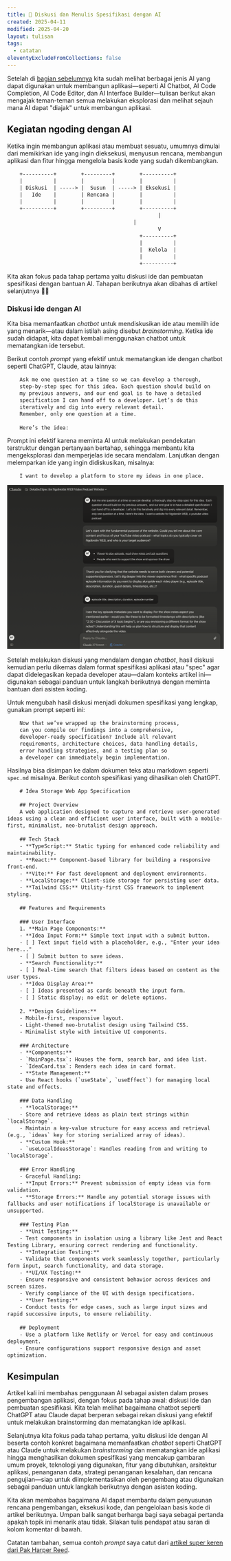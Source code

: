 ```yaml
---
title: 🤖 Diskusi dan Menulis Spesifikasi dengan AI
created: 2025-04-11
modified: 2025-04-20
layout: tulisan
tags:
  - catatan
eleventyExcludeFromCollections: false
---
```

Setelah di [bagian sebelumnya](/catatan/asisten-ngoding) kita sudah melihat berbagai jenis AI yang dapat digunakan untuk membangun aplikasi—seperti AI Chatbot, AI Code Completion, AI Code Editor, dan AI Interface Builder—tulisan berikut akan mengajak teman-teman semua melakukan eksplorasi dan melihat sejauh mana AI dapat "diajak" untuk membangun aplikasi.


## Kegiatan ngoding dengan AI

Ketika ingin membangun aplikasi atau membuat sesuatu, umumnya dimulai dari memikirkan ide yang ingin dieksekusi, menyusun rencana, membangun aplikasi dan fitur hingga mengelola basis kode yang sudah dikembangkan.


```text
    +----------+        +---------+        +----------+
    |          |        |         |        |          |
    | Diskusi  | -----> |  Susun  | -----> | Eksekusi |
    |   Ide    |        | Rencana |        |          |
    |          |        |         |        |          |
    +----------+        +---------+        +----------+
                                                 |
		                                 |
                                                 V
                                           +----------+
                                           |          |
                                           |  Kelola  |
                                           |          |
                                           +----------+
```

Kita akan fokus pada tahap pertama yaitu diskusi ide dan pembuatan spesifikasi dengan bantuan AI. Tahapan berikutnya akan dibahas di artikel selanjutnya ✌🏼

### Diskusi ide dengan AI

Kita bisa memanfaatkan *chatbot* untuk mendiskusikan ide atau memilih ide yang menarik—atau dalam istilah asing disebut *brainstorming*. Ketika ide sudah didapat, kita dapat kembali menggunakan chatbot untuk mematangkan ide tersebut.

Berikut contoh *prompt* yang efektif untuk mematangkan ide dengan chatbot seperti ChatGPT, Claude, atau lainnya:

```text
    Ask me one question at a time so we can develop a thorough,
    step-by-step spec for this idea. Each question should build on
    my previous answers, and our end goal is to have a detailed
    specification I can hand off to a developer. Let’s do this
    iteratively and dig into every relevant detail.
    Remember, only one question at a time.
    
    Here’s the idea:
```

Prompt ini efektif karena meminta AI untuk melakukan pendekatan terstruktur dengan pertanyaan bertahap, sehingga membantu kita mengeksplorasi dan memperjelas ide secara mendalam.
Lanjutkan dengan melemparkan ide yang ingin didiskusikan, misalnya:

```text
    I want to develop a platform to store my ideas in one place.
```

![chatbot claude.ai](/assets/asisten/claude.png)

Setelah melakukan diskusi yang mendalam dengan *chatbot*, hasil diskusi kemudian perlu dikemas dalam format spesifikasi aplikasi atau "spec" agar dapat didelegasikan kepada developer atau—dalam konteks artikel ini—digunakan sebagai panduan untuk langkah berikutnya dengan meminta bantuan dari asisten koding.

Untuk mengubah hasil diskusi menjadi dokumen spesifikasi yang lengkap, gunakan prompt seperti ini:

```text
    Now that we’ve wrapped up the brainstorming process,
    can you compile our findings into a comprehensive,
    developer-ready specification? Include all relevant
    requirements, architecture choices, data handling details,
    error handling strategies, and a testing plan so
    a developer can immediately begin implementation.
```

Hasilnya bisa disimpan ke dalam dokumen teks atau markdown seperti `spec.md` misalnya. Berikut contoh spesifikasi yang dihasilkan oleh ChatGPT.

```text
    # Idea Storage Web App Specification
    
    ## Project Overview
    A web application designed to capture and retrieve user-generated ideas using a clean and efficient user interface, built with a mobile-first, minimalist, neo-brutalist design approach.
    
    ## Tech Stack
    - **TypeScript:** Static typing for enhanced code reliability and maintainability.
    - **React:** Component-based library for building a responsive front-end.
    - **Vite:** For fast development and deployment environments.
    - **LocalStorage:** Client-side storage for persisting user data.
    - **Tailwind CSS:** Utility-first CSS framework to implement styling.
    
    ## Features and Requirements
    
    ### User Interface
    1. **Main Page Components:**
    - **Idea Input Form:** Simple text input with a submit button.
    - [ ] Text input field with a placeholder, e.g., "Enter your idea here..."
    - [ ] Submit button to save ideas.
    - **Search Functionality:**
    - [ ] Real-time search that filters ideas based on content as the user types.
    - **Idea Display Area:**
    - [ ] Ideas presented as cards beneath the input form.
    - [ ] Static display; no edit or delete options.
    
    2. **Design Guidelines:**
    - Mobile-first, responsive layout.
    - Light-themed neo-brutalist design using Tailwind CSS.
    - Minimalist style with intuitive UI components.
    
    ### Architecture
    - **Components:**
    - `MainPage.tsx`: Houses the form, search bar, and idea list.
    - `IdeaCard.tsx`: Renders each idea in card format.
    - **State Management:**
    - Use React hooks (`useState`, `useEffect`) for managing local state and effects.
    
    ### Data Handling
    - **localStorage:**
    - Store and retrieve ideas as plain text strings within `localStorage`.
    - Maintain a key-value structure for easy access and retrieval (e.g., `ideas` key for storing serialized array of ideas).
    - **Custom Hook:**
    - `useLocalIdeasStorage`: Handles reading from and writing to `localStorage`.
    
    ### Error Handling
    - Graceful Handling:
    - **Input Errors:** Prevent submission of empty ideas via form validation.
    - **Storage Errors:** Handle any potential storage issues with fallbacks and user notifications if localStorage is unavailable or unsupported.
    
    ### Testing Plan
    - **Unit Testing:**
    - Test components in isolation using a library like Jest and React Testing Library, ensuring correct rendering and functionality.
    - **Integration Testing:**
    - Validate that components work seamlessly together, particularly form input, search functionality, and data storage.
    - **UI/UX Testing:**
    - Ensure responsive and consistent behavior across devices and screen sizes.
    - Verify compliance of the UI with design specifications.
    - **User Testing:**
    - Conduct tests for edge cases, such as large input sizes and rapid successive inputs, to ensure reliability.
    
    ## Deployment
    - Use a platform like Netlify or Vercel for easy and continuous deployment.
    - Ensure configurations support responsive design and asset optimization.
```


## Kesimpulan

Artikel kali ini membahas penggunaan AI sebagai asisten dalam proses pengembangan aplikasi, dengan fokus pada tahap awal: diskusi ide dan pembuatan spesifikasi. Kita telah melihat bagaimana chatbot seperti ChatGPT atau Claude dapat berperan sebagai rekan diskusi yang efektif untuk melakukan brainstorming dan mematangkan ide aplikasi.

Selanjutnya kita fokus pada tahap pertama, yaitu diskusi ide dengan AI beserta contoh konkret bagaimana memanfaatkan *chatbot* seperti ChatGPT atau Claude untuk melakukan *brainstorming* dan mematangkan ide aplikasi hingga menghasilkan dokumen spesifikasi yang mencakup gambaran umum proyek, teknologi yang digunakan, fitur yang dibutuhkan, arsitektur aplikasi, penanganan data, strategi penanganan kesalahan, dan rencana pengujian—siap untuk diimplementasikan oleh pengembang atau digunakan sebagai panduan untuk langkah berikutnya dengan asisten koding.

Kita akan membahas bagaimana AI dapat membantu dalam penyusunan rencana pengembangan, eksekusi kode, dan pengelolaan basis kode di artikel berikutnya. Umpan balik sangat berharga bagi saya sebagai pertanda apakah topik ini menarik atau tidak. Silakan tulis pendapat atau saran di kolom komentar di bawah.

Catatan tambahan, semua contoh *prompt* saya catut dari [artikel super keren dari Pak Harper Reed](https://harper.blog/2025/02/16/my-llm-codegen-workflow-atm/).


